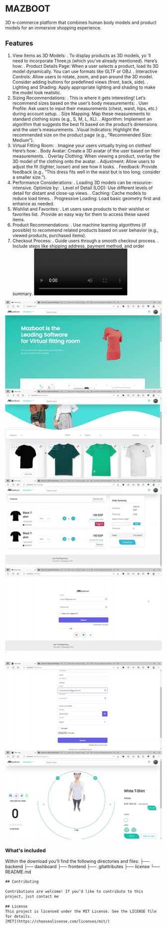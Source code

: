 # MAZBOOT 
3D e-commerce platform that combines human body models and product models for an immersive shopping experience.

## Features
1. View Items as 3D Models:
    . To display products as 3D models, yo ’ll need to incorporate Three.js (which you’ve already mentioned). Here’s how:
        . Product Details Page: When a user selects a product, load its 3D model dynamically. You can use formats like GLTF or OBJ.
        . Interactive Controls: Allow users to rotate, zoom, and pan around the 3D model. Consider adding buttons for predefined views (front, back, side).
        . Lighting and Shading: Apply appropriate lighting and shading to make the model look realistic.
2. Sizing Recommendations:
    . This is where it gets interesting! Let’s recommend sizes based on the user’s body measurements:
        . User Profile: Ask users to input their measurements (chest, waist, hips, etc.) during account setup.
        . Size Mapping: Map these measurements to standard clothing sizes (e.g., S, M, L, XL).
        . Algorithm: Implement an algorithm that suggests the best fit based on the product’s dimensions and the user’s measurements.
        .Visual Indicators: Highlight the recommended size on the product page (e.g., “Recommended Size: Medium”).
3. Virtual Fitting Room:
    . Imagine your users virtually trying on clothes! Here’s how:
        . Body Avatar: Create a 3D avatar of the user based on their measurements.
        . Overlay Clothing: When viewing a product, overlay the 3D model of the clothing onto the avatar.
        . Adjustment: Allow users to adjust the fit (tighter, looser) and see how it looks.
        . Feedback: Provide feedback (e.g., “This dress fits well in the waist but is too long; consider a smaller size.”).
4. Performance Considerations:
    . Loading 3D models can be resource-intensive. Optimize by:
        . Level of Detail (LOD): Use different levels of detail for distant and close-up views.
        . Caching: Cache models to reduce load times.
        . Progressive Loading: Load basic geometry first and enhance as needed.
5. Wishlist and Favorites:
    . Let users save products to their wishlist or favorites list.
     .Provide an easy way for them to access these saved items.
6. Product Recommendations:
    . Use machine learning algorithms (if possible) to recommend related products based on user behavior (e.g., viewed products, purchased items).
7. Checkout Process:
    . Guide users through a smooth checkout process.
    . Include steps like shipping address, payment method, and order summary.
![intro vid](https://github.com/medhatjachour/mazboot/blob/main/sample/Muzzboot.mp4?raw=true)

![alt text](https://github.com/medhatjachour/mazboot/blob/main/sample/m2.jpg?raw=true)
![alt text](https://github.com/medhatjachour/mazboot/blob/main/sample/m3.jpg?raw=true)
![alt text](https://github.com/medhatjachour/mazboot/blob/main/sample/m4.jpg?raw=true)
![alt text](https://github.com/medhatjachour/mazboot/blob/main/sample/m1.jpg?raw=true)

![alt text](https://github.com/medhatjachour/mazboot/blob/main/sample/f1.jpg?raw=true)
![alt text](https://github.com/medhatjachour/mazboot/blob/main/sample/f2.jpg?raw=true)


### What's included
Within the download you'll find the following directories and files:
├── backend
├── dashboard
├── frontend
├── .gitattributes
├── license
└── README.md
```
## Contributing

Contributions are welcome! If you’d like to contribute to this project, just contact me

## License
This project is licensed under the MIT License. See the LICENSE file for details.
[MIT](https://choosealicense.com/licenses/mit/)